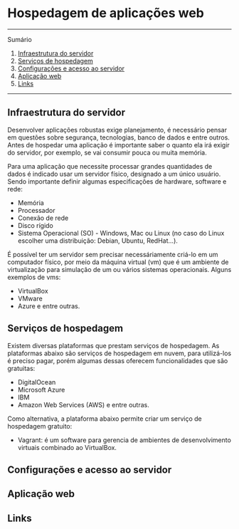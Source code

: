 # Hospedagem de aplicações web

*******
Sumário
 1. [Infraestrutura do servidor](#infraestrutura)
 2. [Serviços de hospedagem](#servicos)
 3. [Configurações e acesso ao servidor](#servidor)
 4. [Aplicação web](#aplicacao)
 5. [Links](#links)

*******

<div id='infraestrutura'/>

## Infraestrutura do servidor

Desenvolver aplicações robustas exige planejamento, é necessário pensar em questões sobre segurança, tecnologias, banco de dados e entre outros. Antes de hospedar uma aplicação é importante saber o quanto ela irá exigir do servidor, por exemplo, se vai consumir pouca ou muita memória. 

Para uma aplicação que necessite processar grandes quantidades de dados é indicado usar um servidor físico, designado a um único usuário. Sendo importante definir algumas especificações de hardware, software e rede:

- Memória
- Processador
- Conexão de rede
- Disco rígido
- Sistema Operacional (SO) - Windows, Mac ou Linux (no caso do Linux escolher uma distribuição: Debian, Ubuntu, RedHat...).

É possível ter um servidor sem precisar necessáriamente criá-lo em um computador físico, por meio da máquina virtual (vm) que é um ambiente de virtualização para simulação de um ou vários sistemas operacionais. Alguns exemplos de vms:

- VirtualBox
- VMware
- Azure e entre outras.

<div id='servicos'/>

## Serviços de hospedagem

Existem diversas plataformas que prestam serviços de hospedagem. As plataformas abaixo são serviços de hospedagem em nuvem, para utilizá-los é preciso pagar, porém algumas dessas oferecem funcionalidades que são gratuitas:

- DigitalOcean
- Microsoft Azure
- IBM
- Amazon Web Services (AWS) e entre outras.

Como alternativa, a plataforma abaixo permite criar um serviço de hospedagem gratuito:

- Vagrant: é um software para gerencia de ambientes de desenvolvimento virtuais combinado ao VirtualBox.

<div id='servidor'/>

## Configurações e acesso ao servidor

<div id='aplicacao'/>

## Aplicação web

<div id='links'/>

## Links
